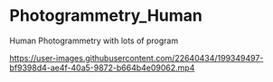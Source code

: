 # Photogrammetry_Human
 Human Photogrammetry with lots of program

https://user-images.githubusercontent.com/22640434/199349497-bf9398d4-ae4f-40a5-9872-b664b4e09062.mp4
